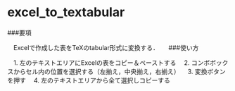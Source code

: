 # excel_to_textabular

###要項

　Excelで作成した表をTeXのtabular形式に変換する．
　
###使い方

　1. 左のテキストエリアにExcelの表をコピー＆ペーストする
　2. コンボボックスからセル内の位置を選択する（左揃え，中央揃え，右揃え）
　3. 変換ボタンを押す
　4. 左のテキストエリアから全て選択しコピーする